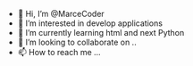 - 👋 Hi, I’m @MarceCoder
- 👀 I’m interested in develop applications
- 🌱 I’m currently learning html and next Python
- 💞️ I’m looking to collaborate on .. 
- 📫 How to reach me ...

<!---
MarceCoder/MarceCoder is a ✨ special ✨ repository because its `README.md` (this file) appears on your GitHub profile.
You can click the Preview link to take a look at your changes.
--->
